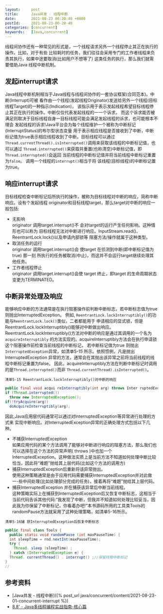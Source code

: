 ```yaml
---
layout:     post
title:      Java并发 - 线程中断
date:       2021-08-23 00:20:40 +0800
postId:     2021-08-23-00-20-40
categories: [concurrent]
keywords:   [Java,concurrent]
---
```


线程间协作还有一种常见的形式是，一个线程请求另外一个线程停止其正在执行的操作。比如，对于有些
比较耗时的任务，我们往往会采用专门的工作者线程来负责其执行，如果中途要取消(比如用户不想等了)
这类任务的执行，那么我们就需要借助Java 线程中断机制。

## 发起interrupt请求
Java线程中断机制相当于Java线程与线程间协作的一套协议框架(合同范本)。中断(Interrupt)可被
看作由一个线程(发起线程Originator)发送给另外一个线程(目标线程Target)的一种指示(Indication)，
该指示用于表示发起线程希望目标线程停止其正在执行的操作。中断仅仅代表发起线程的一一个诉求，
而这个诉求能否被满足则取决于目标线程自身一目标线程可能会满足发起线程的诉求，也可能根本不理会
发起线程的诉求!Java平台会为每个线程维护一个被称为中断标记(InterruptStatus)的布尔型状态变量
用于表示相应线程是否接收到了中断，中断标记值为true表示相应线程收到了中断。目标线程可以通过
`Thread.currentThread().isInterrupted()`调用来获取该线程的中断标记值，也可以通过
`Thread.interrupted()`来获取并重置(也称清空)中断标记值，即`Thread.interrupted()`会返回
当前线程的中断标记值并将当前线程中断标记重置为`false`。 调用一个线程的`interrupt()`相当于将
该线程(目标线程)的中断标记置为true。

## 响应interrupt请求
目标线程检查中断标记后所执行的操作，被称为目标线程对中断的响应，简称中断响应。设有个发起线程
originator和目标线程target，那么target对中断的响应一般包括:

* 无影响  
  originator 调用target.interrupt()不 会对target的运行产生任何影响。这种情形也可以称为
  目标线程无法对中断进行响应。InputStream.read()、ReentrantLock.lock()以及申请内部锁等
  阻塞方法/操作就属于这种类型。
* 取消任务的运行  
  originator 调用target.interrupt()会 使target 在侦测到中断(即中断标记值为true) 那一刻
  所执行的任务被取消(中止)，而这并不会运行target继续处理其他任务。
* 工作者线程停止  
  originator 调用target.interrupt()会使 target 终止，即target 的生命周期状态变更为TERMINATED。

## 中断异常处理及响应
能够响应中断的方法通常是在执行阻塞操作前判断中断标志，若中断标志值为true则抛出InterruptedException。
例如, `ReentrantLock.lockInterruptibly()`的功能与`ReentrantLock.lock()`类似，二者都能用于
申请相应的显式锁，但是ReentrantLock.lockInterruptibly()能够对中断做出响应。
ReentrantLock.lockInterruptibly()方法对中断的响应是通过其调用的一个名为`acquireInterruptibly`
的方法实现的。acquireInterruptibly方法会在执行申请锁这个阻塞操作前检查当前线程的中断标记，
若中断标记值为true 则抛出`InterruptedException`异常，如清单5-15 所示。依照惯例，凡是抛出
InterruptedException 异常的方法，通常会在其抛出该异常之前将当前线程的线程中断标记重置为false。
因此，acquireInterruptibly方法在判断中断标记时调用的是`Thread.interrupted()`而非
`Thread.currentThread).isInterrupted()`。

```
清単5-15 ReentrantLock.locklnterruptibly()对中断的响应
```
```java
public final void acqui reInterruptibly(int arg) throws Inter ruptedException 1
if (Thread.interrupted())
  throw new InterruptedException();
if(!tryAcquire(arg))
  doAcquireInterruptibly(arg);
```

因此,Java应用层代码通常可以通过对InterruptedException等异常进行处理的方式来
实现中断响应。对InterruptedException异常的正确处理方式包括以下几种。
* 不捕获InterruptedException  
  如果应用代码的某个方法调用了能够对中断进行响应的阻塞方法，那么我们也可以选择在这个方法的异常声明( throws )中也加一个InterruptedException。这种做法实质上是当前方法不知道如何处理中断比较恰当，因此将“难题”抛给其上层代码(比如这个方法的调用方)
* 捕获InterruptedException后重新将该异常抛出。  
  使用这种策略通常是由于应用代码需要捕获InterruptedException并对此做一-些中间处理(比如处理部分完成的任务)，接着再将“难题”抛给其上层代码。
* 捕获InterruptedException 并在捕获该异常后中断当前线程。  
  这种策略实际上在捕获到InterruptedException后又恢复中断标志，这相当于当前代码告诉其他代码:“我发现了中断，但我并不知道如何处理比较妥当，因此我为你保留了中断标记，你看着办吧!”本书源码所用的工具类Tools的randomPause方法就采用了这种处理策略，如清单5-16所示。

```
清单5-16捕 获InterruptedException后恢复中断标志
```
```java
public final class Tools {
  public static void randomPause (int maxPauseTime) {
  int sleepTime = rnd.nextInt(maxPauseTime);
  try {
    Thread. sleep (sleepTime) ;
  } catch (InterruptedException e) {
  Thread. currentThread() . interrupt() ;//保留线程中断标记
}
//
```

## 参考资料
* [Java并发 - 线程中断]({% post_url java/concurrent/content/2021-08-23-01-concurrent-interrupt %})
* [8.8' - Java多线程编程实战指南-核心篇](https://book.douban.com/subject/27034721/)
